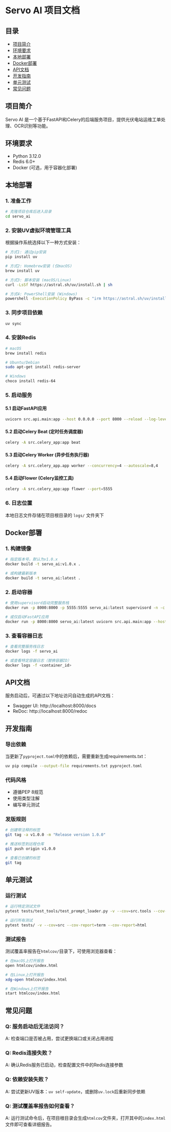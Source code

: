 # Servo AI 项目文档

## 目录
- [项目简介](#项目简介)
- [环境要求](#环境要求)
- [本地部署](#本地部署)
- [Docker部署](#docker部署)
- [API文档](#api文档)
- [开发指南](#开发指南)
- [单元测试](#单元测试)
- [常见问题](#常见问题)

## 项目简介
Servo AI 是一个基于FastAPI和Celery的后端服务项目，提供光伏电站运维工单处理、OCR识别等功能。

## 环境要求
- Python 3.12.0 
- Redis 6.0+ 
- Docker (可选，用于容器化部署)

## 本地部署

### 1. 准备工作
```bash
# 克隆项目仓库后进入目录
cd servo_ai
```

### 2. 安装UV虚拟环境管理工具
根据操作系统选择以下一种方式安装：

```bash
# 方式1: 通过pip安装
pip install uv

# 方式2: Homebrew安装 (仅macOS)
brew install uv

# 方式3: 脚本安装 (macOS/Linux)
curl -LsSf https://astral.sh/uv/install.sh | sh

# 方式4: PowerShell安装 (Windows)
powershell -ExecutionPolicy ByPass -c "irm https://astral.sh/uv/install.ps1 | iex"
```

### 3. 同步项目依赖
```bash
uv sync
```

### 4. 安装Redis
```bash
# macOS
brew install redis

# Ubuntu/Debian
sudo apt-get install redis-server

# Windows
choco install redis-64
```

### 5. 启动服务

#### 5.1 启动FastAPI应用
```bash
uvicorn src.api.main:app --host 0.0.0.0 --port 8000 --reload --log-level debug
```

#### 5.2 启动Celery Beat (定时任务调度器)
```bash
celery -A src.celery_app:app beat
```

#### 5.3 启动Celery Worker (异步任务执行器)
```bash
celery -A src.celery_app.app worker --concurrency=4 --autoscale=8,4
```

#### 5.4 启动Flower (Celery监控工具)
```bash
celery -A src.celery_app:app flower --port=5555
```

### 6. 日志位置
本地日志文件存储在项目根目录的 `logs/` 文件夹下

## Docker部署

### 1. 构建镜像
```bash
# 指定版本号，默认为v1.0.x
docker build -t servo_ai:v1.0.x .

# 或构建最新版本
docker build -t servo_ai:latest .
```

### 2. 启动容器
```bash
# 使用supervisord启动完整服务栈
docker run -p 8000:8000 -p 5555:5555 servo_ai:latest supervisord -n -c /etc/supervisor/conf.d/supervisord.conf

# 或仅启动FastAPI应用
docker run -p 8000:8000 servo_ai:latest uvicorn src.api.main:app --host 0.0.0.0
```

### 3. 查看容器日志
```bash
# 查看完整服务栈日志
docker logs -f servo_ai

# 或查看特定容器日志（替换容器ID）
docker logs -f <container_id>
```

## API文档
服务启动后，可通过以下地址访问自动生成的API文档：
- Swagger UI: http://localhost:8000/docs
- ReDoc: http://localhost:8000/redoc

## 开发指南

### 导出依赖
当更新了`pyproject.toml`中的依赖后，需要重新生成requirements.txt：
```bash
uv pip compile --output-file requirements.txt pyproject.toml
```

### 代码风格
- 遵循PEP 8规范
- 使用类型注解
- 编写单元测试

### 发版规则
```bash
# 创建带注释的标签
git tag -a v1.0.0 -m "Release version 1.0.0"

# 推送标签到远程仓库
git push origin v1.0.0

# 查看已创建的标签
git tag
```

## 单元测试

### 运行测试
```bash
# 运行特定测试文件
pytest tests/test_tools/test_prompt_loader.py -v --cov=src.tools --cov-report=term --cov-report=html

# 运行所有测试
pytest tests/ -v --cov=src --cov-report=term --cov-report=html
```

### 测试报告
测试覆盖率报告在`htmlcov/`目录下，可使用浏览器查看：
```bash
# 在macOS上打开报告
open htmlcov/index.html

# 在Linux上打开报告
xdg-open htmlcov/index.html

# 在Windows上打开报告
start htmlcov/index.html
```

## 常见问题

### Q: 服务启动后无法访问？
A: 检查端口是否被占用，尝试更换端口或关闭占用进程

### Q: Redis连接失败？
A: 确认Redis服务已启动，检查配置文件中的Redis连接参数

### Q: 依赖安装失败？
A: 尝试更新UV版本：`uv self-update`，或删除`uv.lock`后重新同步依赖

### Q: 测试覆盖率报告如何查看？
 A: 运行测试命令后，在项目根目录会生成`htmlcov`文件夹，打开其中的`index.html`文件即可查看详细报告。